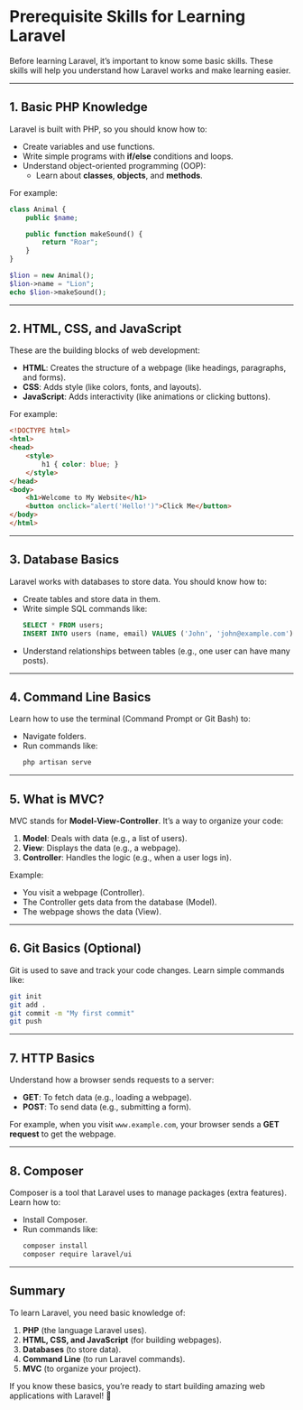 
# Prerequisite Skills for Learning Laravel

Before learning Laravel, it’s important to know some basic skills. These skills will help you understand how Laravel works and make learning easier.

---

## 1. Basic PHP Knowledge
Laravel is built with PHP, so you should know how to:
- Create variables and use functions.
- Write simple programs with **if/else** conditions and loops.
- Understand object-oriented programming (OOP):
  - Learn about **classes**, **objects**, and **methods**.

For example:
```php
class Animal {
    public $name;

    public function makeSound() {
        return "Roar";
    }
}

$lion = new Animal();
$lion->name = "Lion";
echo $lion->makeSound();
```

---

## 2. HTML, CSS, and JavaScript
These are the building blocks of web development:
- **HTML**: Creates the structure of a webpage (like headings, paragraphs, and forms).
- **CSS**: Adds style (like colors, fonts, and layouts).
- **JavaScript**: Adds interactivity (like animations or clicking buttons).

For example:
```html
<!DOCTYPE html>
<html>
<head>
    <style>
        h1 { color: blue; }
    </style>
</head>
<body>
    <h1>Welcome to My Website</h1>
    <button onclick="alert('Hello!')">Click Me</button>
</body>
</html>
```

---

## 3. Database Basics
Laravel works with databases to store data. You should know how to:
- Create tables and store data in them.
- Write simple SQL commands like:
  ```sql
  SELECT * FROM users;
  INSERT INTO users (name, email) VALUES ('John', 'john@example.com');
  ```
- Understand relationships between tables (e.g., one user can have many posts).

---

## 4. Command Line Basics
Learn how to use the terminal (Command Prompt or Git Bash) to:
- Navigate folders.
- Run commands like:
  ```bash
  php artisan serve
  ```

---

## 5. What is MVC?
MVC stands for **Model-View-Controller**. It’s a way to organize your code:
1. **Model**: Deals with data (e.g., a list of users).
2. **View**: Displays the data (e.g., a webpage).
3. **Controller**: Handles the logic (e.g., when a user logs in).

Example:
- You visit a webpage (Controller).
- The Controller gets data from the database (Model).
- The webpage shows the data (View).

---

## 6. Git Basics (Optional)
Git is used to save and track your code changes. Learn simple commands like:
```bash
git init
git add .
git commit -m "My first commit"
git push
```

---

## 7. HTTP Basics
Understand how a browser sends requests to a server:
- **GET**: To fetch data (e.g., loading a webpage).
- **POST**: To send data (e.g., submitting a form).

For example, when you visit `www.example.com`, your browser sends a **GET request** to get the webpage.

---

## 8. Composer
Composer is a tool that Laravel uses to manage packages (extra features). Learn how to:
- Install Composer.
- Run commands like:
  ```bash
  composer install
  composer require laravel/ui
  ```

---

## Summary
To learn Laravel, you need basic knowledge of:
1. **PHP** (the language Laravel uses).
2. **HTML, CSS, and JavaScript** (for building webpages).
3. **Databases** (to store data).
4. **Command Line** (to run Laravel commands).
5. **MVC** (to organize your project).

If you know these basics, you’re ready to start building amazing web applications with Laravel! 🚀
